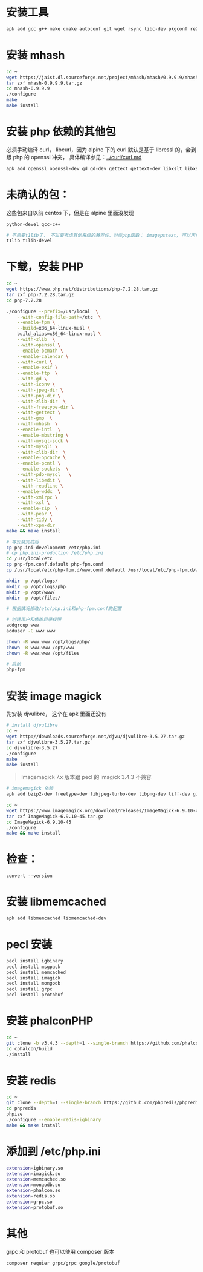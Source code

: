 # 安装工具

```bash
apk add gcc g++ make cmake autoconf git wget rsync libc-dev pkgconf re2c zlib-dev libmemcached-dev
```

# 安装 mhash

```bash
cd ~
wget https://jaist.dl.sourceforge.net/project/mhash/mhash/0.9.9.9/mhash-0.9.9.9.tar.gz
tar zxf mhash-0.9.9.9.tar.gz
cd mhash-0.9.9.9
./configure
make
make install

```

# 安装 php 依赖的其他包

必须手动编译 curl， libcurl，因为 alpine 下的 curl 默认是基于 libressl 的，会到跟 php 的 openssl 冲突，
具体编译参见：[../curl/curl.md](../curl/curl.md)

```bash
apk add openssl openssl-dev gd gd-dev gettext gettext-dev libxslt libxslt-dev icu icu-dev libmcrypt libmcrypt-dev readline readline-dev libedit libedit-dev libvpx libvpx-dev libjpeg-turbo libjpeg-turbo-dev libzip libzip-dev freetype freetype-dev gmp gmp-dev libxml2 libxml2-dev tidyhtml tidyhtml-dev libxpm libxpm-dev
```

# 未确认的包：

这些包来自以前 centos 下，但是在 alpine 里面没发现

```bash
python-devel gcc-c++

# 不需要t1lib了， 不过要考虑其他系统的兼容性，对应php函数： imagepstext, 可以用freetype2替代。 函数： imagefttext
t1lib t1lib-devel
```

# 下载，安装 PHP

```bash
cd ~
wget https://www.php.net/distributions/php-7.2.28.tar.gz
tar zxf php-7.2.28.tar.gz
cd php-7.2.28

./configure --prefix=/usr/local  \
    --with-config-file-path=/etc  \
    --enable-fpm \
    --build=x86_64-linux-musl \
    build_alias=x86_64-linux-musl \
    --with-zlib  \
    --with-openssl \
    --enable-bcmath \
    --enable-calendar \
    --with-curl \
    --enable-exif \
    --enable-ftp  \
    --with-gd \
    --with-iconv \
    --with-jpeg-dir \
    --with-png-dir \
    --with-zlib-dir  \
    --with-freetype-dir \
    --with-gettext \
    --with-gmp  \
    --with-mhash  \
    --enable-intl  \
    --enable-mbstring \
    --with-mysql-sock \
    --with-mysqli \
    --with-zlib-dir  \
    --enable-opcache \
    --enable-pcntl \
    --enable-sockets  \
    --with-pdo-mysql   \
    --with-libedit \
    --with-readline \
    --enable-wddx  \
    --with-xmlrpc \
    --with-xsl \
    --enable-zip  \
    --with-pear \
    --with-tidy \
    --with-xpm-dir
make && make install

# 等安装完成后
cp php.ini-development /etc/php.ini
# cp php.ini-production /etc/php.ini
cd /usr/local/etc
cp php-fpm.conf.default php-fpm.conf
cp /usr/local/etc/php-fpm.d/www.conf.default /usr/local/etc/php-fpm.d/www.conf

mkdir -p /opt/logs/
mkdir -p /opt/logs/php
mkdir -p /opt/www/
mkdir -p /opt/files/

# 根据情况修改/etc/php.ini和php-fpm.conf的配置

# 创建用户和修改目录权限
addgroup www
adduser -G www www

chown -R www:www /opt/logs/php/
chown -R www:www /opt/www
chown -R www:www /opt/files

# 启动
php-fpm
```

# 安装 image magick

先安装 djvulibre， 这个在 apk 里面还没有

```bash
# install djvulibre
cd ~
wget http://downloads.sourceforge.net/djvu/djvulibre-3.5.27.tar.gz
tar zxf djvulibre-3.5.27.tar.gz
cd djvulibre-3.5.27
./configure
make
make install

```

> Imagemagick 7.x 版本跟 pecl 的 imagick 3.4.3 不兼容

```bash
# imagemagick 依赖
apk add bzip2-dev freetype-dev libjpeg-turbo-dev libpng-dev tiff-dev giflib-dev zlib-dev ghostscript-dev libwmf-dev jasper-dev libltdl libx11-dev libxext-dev libxt-dev lcms-dev libxml2-dev librsvg-dev openexr openexr-dev

cd ~
wget https://www.imagemagick.org/download/releases/ImageMagick-6.9.10-45.tar.gz
tar zxf ImageMagick-6.9.10-45.tar.gz
cd ImageMagick-6.9.10-45
./configure
make && make install

```

# 检查：

```
convert --version
```

# 安装 libmemcached

```bash
apk add libmemcached libmemcached-dev
```

# pecl 安装

```bash
pecl install igbinary
pecl install msgpack
pecl install memcached
pecl install imagick
pecl install mongodb
pecl install grpc
pecl install protobuf
```

# 安装 phalconPHP

```bash
cd ~
git clone -b v3.4.3 --depth=1 --single-branch https://github.com/phalcon/cphalcon.git
cd cphalcon/build
./install
```

# 安装 redis

```bash
cd ~
git clone --depth=1 --single-branch https://github.com/phpredis/phpredis.git
cd phpredis
phpize
./configure --enable-redis-igbinary
make && make install
```

# 添加到 /etc/php.ini

```bash
extension=igbinary.so
extension=imagick.so
extension=memcached.so
extension=mongodb.so
extension=phalcon.so
extension=redis.so
extension=grpc.so
extension=protobuf.so
```

# 其他

grpc 和 protobuf 也可以使用 composer 版本

```
composer requier grpc/grpc google/protobuf
```
